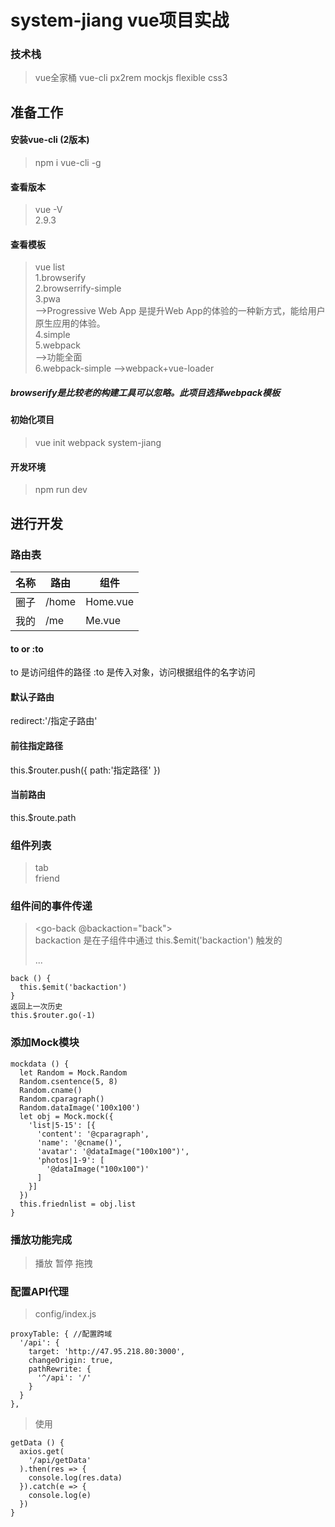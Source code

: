# system-jiang vue项目实战

### 技术栈
>  vue全家桶 vue-cli px2rem mockjs flexible css3

## 准备工作
#### 安装vue-cli (2版本)
>npm i vue-cli -g
#### 查看版本
>vue -V   
>2.9.3 
#### 查看模板
>vue list  
1.browserify  
2.browserrify-simple  
3.pwa      
-->Progressive Web App 是提升Web App的体验的一种新方式，能给用户原生应用的体验。  
4.simple  
5.webpack      
-->功能全面  
6.webpack-simple
-->webpack+vue-loader    

##### browserify是比较老的构建工具可以忽略。此项目选择webpack模板  
#### 初始化项目  
>vue init webpack system-jiang  
#### 开发环境
>npm run dev
## 进行开发
### 路由表
名称 | 路由 | 组件
---- | ---- | ----
圈子 | /home | Home.vue
我的 | /me | Me.vue

#### to or :to
to 是访问组件的路径
:to 是传入对象，访问根据组件的名字访问
#### 默认子路由
redirect:'/指定子路由'
#### 前往指定路径
this.$router.push({
  path:'指定路径'
})
#### 当前路由
this.$route.path

### 组件列表
>tab  
>friend  

### 组件间的事件传递
><go-back @backaction="back"></go-back>   
>backaction 是在子组件中通过 this.$emit('backaction') 触发的   
><div class="nav-wrapper" @click="back">...    
    back () {    
      this.$emit('backaction')    
    }    
    返回上一次历史
    this.$router.go(-1)

### 添加Mock模块
    mockdata () {
      let Random = Mock.Random
      Random.csentence(5, 8)
      Random.cname()
      Random.cparagraph()
      Random.dataImage('100x100')
      let obj = Mock.mock({
        'list|5-15': [{
          'content': '@cparagraph',
          'name': '@cname()',
          'avatar': '@dataImage("100x100")',
          'photos|1-9': [
            '@dataImage("100x100")'
          ]
        }]
      })
      this.friednlist = obj.list
    }

### 播放功能完成
> 播放 暂停 拖拽

### 配置API代理
> config/index.js  

    proxyTable: { //配置跨域  
      '/api': {  
        target: 'http://47.95.218.80:3000',  
        changeOrigin: true,  
        pathRewrite: {  
          '^/api': '/'  
        }  
      }  
    },  

>使用  

    getData () {
      axios.get(
        '/api/getData'
      ).then(res => {
        console.log(res.data)
      }).catch(e => {
        console.log(e)
      })
    }